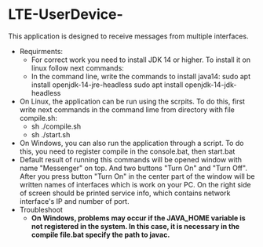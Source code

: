# LTE-UserDevice-
This application is designed to receive messages from multiple interfaces.

- Requirments:
  - For correct work you need to install JDK 14 or higher. To install it on linux follow next commands:
  - In the command line, write the commands to install java14:
    sudo apt install openjdk-14-jre-headless
    sudo apt install openjdk-14-jdk-headless
- On Linux, the application can be run using the scrpits. To do this, first write next commands in the command lime from directory with file compile.sh:
  - sh ./compile.sh
  - sh ./start.sh 
- On Windows, you can also run the application through a script. To do this, you need to register compile in the console.bat, then start.bat
- Default result of running this commands will be opened window with name "Messenger" on top. And two buttons "Turn On" and "Turn Off". After you press button "Turn On" in the center part of the window will be written names of interfaces which is work on your PC. On the right side of screen should be printed service info, which contains network interface's IP and number of port.
- Troubleshoot 
  - __On Windows, problems may occur if the JAVA_HOME variable is not registered in the system. In this case, it is necessary in the compile file.bat specify the path to javac.__
